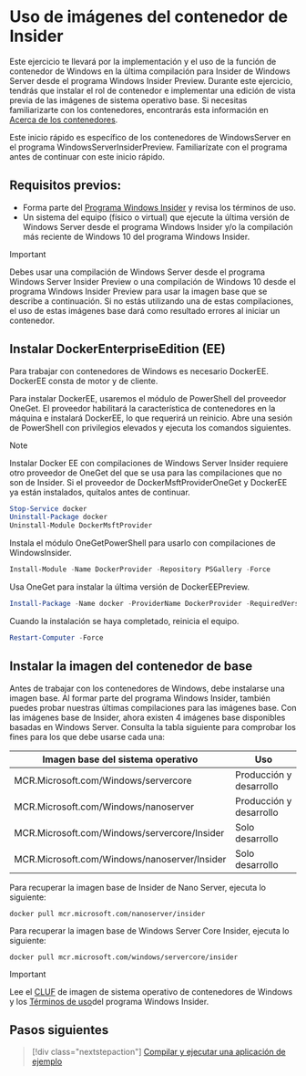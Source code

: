 
# <a name="using-insider-container-images"></a>Uso de imágenes del contenedor de Insider

Este ejercicio te llevará por la implementación y el uso de la función de contenedor de Windows en la última compilación para Insider de Windows Server desde el programa Windows Insider Preview. Durante este ejercicio, tendrás que instalar el rol de contenedor e implementar una edición de vista previa de las imágenes de sistema operativo base. Si necesitas familiarizarte con los contenedores, encontrarás esta información en [Acerca de los contenedores](../about/index.md).

Este inicio rápido es específico de los contenedores de WindowsServer en el programa WindowsServerInsiderPreview. Familiarízate con el programa antes de continuar con este inicio rápido.

## <a name="prerequisites"></a>Requisitos previos:

- Forma parte del [Programa Windows Insider](https://insider.windows.com/GettingStarted) y revisa los términos de uso.
- Un sistema del equipo (físico o virtual) que ejecute la última versión de Windows Server desde el programa Windows Insider y/o la compilación más reciente de Windows 10 del programa Windows Insider.

> [!IMPORTANT]
> Debes usar una compilación de Windows Server desde el programa Windows Server Insider Preview o una compilación de Windows 10 desde el programa Windows Insider Preview para usar la imagen base que se describe a continuación. Si no estás utilizando una de estas compilaciones, el uso de estas imágenes base dará como resultado errores al iniciar un contenedor.

## <a name="install-docker-enterprise-edition-ee"></a>Instalar DockerEnterpriseEdition (EE)

Para trabajar con contenedores de Windows es necesario DockerEE. DockerEE consta de motor y de cliente.

Para instalar DockerEE, usaremos el módulo de PowerShell del proveedor OneGet. El proveedor habilitará la característica de contenedores en la máquina e instalará DockerEE, lo que requerirá un reinicio. Abre una sesión de PowerShell con privilegios elevados y ejecuta los comandos siguientes.

> [!NOTE]
> Instalar Docker EE con compilaciones de Windows Server Insider requiere otro proveedor de OneGet del que se usa para las compilaciones que no son de Insider. Si el proveedor de DockerMsftProviderOneGet y DockerEE ya están instalados, quítalos antes de continuar.

```powershell
Stop-Service docker
Uninstall-Package docker
Uninstall-Module DockerMsftProvider
```

Instala el módulo OneGetPowerShell para usarlo con compilaciones de WindowsInsider.

```powershell
Install-Module -Name DockerProvider -Repository PSGallery -Force
```

Usa OneGet para instalar la última versión de DockerEEPreview.

```powershell
Install-Package -Name docker -ProviderName DockerProvider -RequiredVersion Preview
```

Cuando la instalación se haya completado, reinicia el equipo.

```powershell
Restart-Computer -Force
```

## <a name="install-base-container-image"></a>Instalar la imagen del contenedor de base

Antes de trabajar con los contenedores de Windows, debe instalarse una imagen base. Al formar parte del programa Windows Insider, también puedes probar nuestras últimas compilaciones para las imágenes base. Con las imágenes base de Insider, ahora existen 4 imágenes base disponibles basadas en Windows Server. Consulta la tabla siguiente para comprobar los fines para los que debe usarse cada una:

| Imagen base del sistema operativo                       | Uso                      |
|-------------------------------------|----------------------------|
| MCR.Microsoft.com/Windows/servercore         | Producción y desarrollo |
| MCR.Microsoft.com/Windows/nanoserver              | Producción y desarrollo |
| MCR.Microsoft.com/Windows/servercore/Insider | Solo desarrollo           |
| MCR.Microsoft.com/Windows/nanoserver/Insider        | Solo desarrollo           |

Para recuperar la imagen base de Insider de Nano Server, ejecuta lo siguiente:

```console
docker pull mcr.microsoft.com/nanoserver/insider
```

Para recuperar la imagen base de Windows Server Core Insider, ejecuta lo siguiente:

```console
docker pull mcr.microsoft.com/windows/servercore/insider
```

> [!IMPORTANT]
> Lee el [CLUF](../EULA.md ) de imagen de sistema operativo de contenedores de Windows y los [Términos de uso](https://www.microsoft.com/en-us/software-download/windowsinsiderpreviewserver)del programa Windows Insider.

## <a name="next-steps"></a>Pasos siguientes

> [!div class="nextstepaction"]
> [Compilar y ejecutar una aplicación de ejemplo](./Nano-RS3-.NET-Core-and-PS.md)
